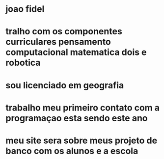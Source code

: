 # joao fidel
# tralho com os componentes curriculares pensamento computacional matematica dois e robotica
# sou licenciado em geografia
# trabalho meu primeiro contato com a programaçao esta sendo este ano
# meu site sera sobre meus projeto de banco com os alunos e a escola
